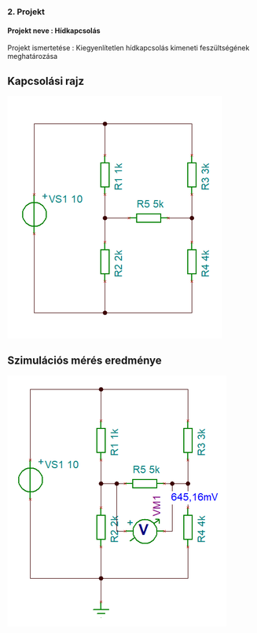 ### 2. Projekt
#### Projekt neve : Hídkapcsolás
Projekt ismertetése : Kiegyenlítetlen hídkapcsolás kimeneti feszültségének meghatározása
## Kapcsolási rajz
![kapcsolasirajz](OroszSzabolcs_PR-1.1.PNG "kapcsolási rajz")
## Szimulációs mérés eredménye
![szimulaciosmereseredmenye](OroszSzabolcs_PR-1.2.PNG "szimulációs mérés eredménye")

